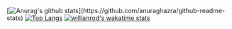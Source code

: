 [![Anurag's github stats](https://github-readme-stats.vercel.app/api?username=FreckledCoder&count_private=true&show_icons=true&theme=blueberry&hide=contribs,issues,)](https://github.com/anuraghazra/github-readme-stats)
[![Top Langs](https://github-readme-stats.vercel.app/api/top-langs/?username=FreckledCoder&layout=compact)](https://github.com/anuraghazra/github-readme-stats)
[![willianrod's wakatime stats](https://github-readme-stats.vercel.app/api/wakatime?username=FreckledCoder)](https://github.com/anuraghazra/github-readme-stats)
